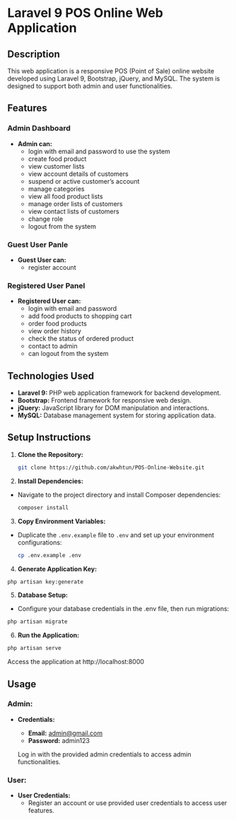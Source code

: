 # Laravel 9 POS Online Web Application

## Description

This web application is a responsive POS (Point of Sale) online website developed using Laravel 9, Bootstrap, jQuery, and MySQL. The system is designed to support both admin and user functionalities.

## Features

### Admin Dashboard

-   **Admin can:**
    -   login with email and password to use the system
    -   create food product
    -   view customer lists
    -   view account details of customers
    -   suspend or active customer’s account
    -   manage categories
    -   view all food product lists
    -   manage order lists of customers
    -   view contact lists of customers
    -   change role
    -   logout from the system

### Guest User Panle

-   **Guest User can:**
    -   register account

### Registered User Panel

-   **Registered User can:**
    -   login with email and password
    -   add food products to shopping cart
    -   order food products
    -   view order history
    -   check the status of ordered product
    -   contact to admin
    -   can logout from the system

## Technologies Used

-   **Laravel 9:** PHP web application framework for backend development.
-   **Bootstrap:** Frontend framework for responsive web design.
-   **jQuery:** JavaScript library for DOM manipulation and interactions.
-   **MySQL:** Database management system for storing application data.

## Setup Instructions

1. **Clone the Repository:**
    ```bash
    git clone https://github.com/akwhtun/POS-Online-Website.git
    ```
2. **Install Dependencies:**

-   Navigate to the project directory and install Composer dependencies:

    ```bash
    composer install
    ```

3. **Copy Environment Variables:**

-   Duplicate the `.env.example` file to `.env` and set up your environment configurations:

    ```bash
    cp .env.example .env
    ```

4. **Generate Application Key:**

```bash
php artisan key:generate

```

5. **Database Setup:**

-   Configure your database credentials in the .env file, then run migrations:

```bash
php artisan migrate

```

6. **Run the Application:**

```bash
php artisan serve

```

Access the application at http://localhost:8000

## Usage

### Admin:

-   **Credentials:**

    -   **Email:** admin@gmail.com
    -   **Password:** admin123

    Log in with the provided admin credentials to access admin functionalities.

### User:

-   **User Credentials:**
    -   Register an account or use provided user credentials to access user features.
